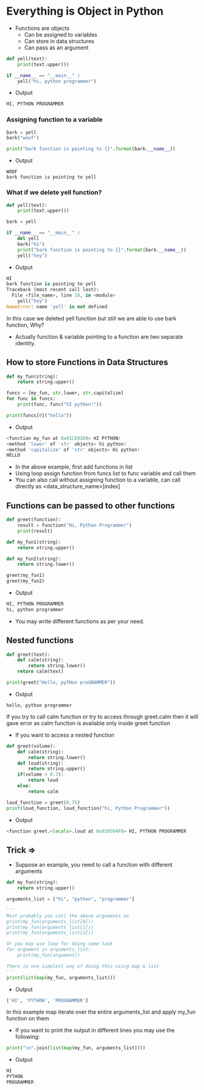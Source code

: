 # Everything is Object in Python
* Functions are objects
    * Can be assigned to variables
    * Can store in data structures
    * Can pass as an argument
```python
def yell(text):
    print(text.upper())

if __name__ == "__main__" :
    yell("hi, python programmer")
```
* Output
```python
HI, PYTHON PROGRAMMER
```
### Assigning function to a variable
```python
bark = yell
bark("woof")

print("bark function is pointing to {}".format(bark.__name__))
```
* Output
```
WOOF
bark function is pointing to yell
```
### What if we delete yell function?
```python
def yell(text):
    print(text.upper())

bark = yell

if __name__ == "__main__" :
    del yell
    bark("hi")
    print("bark function is pointing to {}".format(bark.__name__))
    yell("hey")
```
* Output
```python
HI
bark function is pointing to yell
Traceback (most recent call last):
  File <file_name>, line 10, in <module>
    yell("hey")
NameError: name 'yell' is not defined
```
In this case we deleted yell function but still we are able to use bark function, Why?
* Actually function & variable pointing to a function are two separate identity.
## How to store Functions in Data Structures
```python
def my_fun(string):
    return string.upper()

funcs = [my_fun, str.lower, str.capitalize]
for func in funcs:
    print(func, func("hI pytHon!"))

print(funcs[0]("hello"))
```
* Output
```python
<function my_fun at 0x01CE03D8> HI PYTHON!
<method 'lower' of 'str' objects> hi python!
<method 'capitalize' of 'str' objects> Hi python!
HELLO
```
* In the above example, first add functions in list
* Using loop assign function from funcs list to func variable and call them
* You can also call without assigning function to a variable, can call directly as <data_structure_name>[index]
## Functions can be passed to other functions
```python
def greet(function):
    result = function("Hi, Python Programmer")
    print(result)

def my_fun1(string):
    return string.upper()

def my_fun2(string):
    return string.lower()

greet(my_fun1)
greet(my_fun2)
```
* Output
```python
HI, PYTHON PROGRAMMER
hi, python programmer
```
* You may write different functions as per your need.

## Nested functions
```python
def greet(text):
    def calm(string):
        return string.lower()
    return calm(text)

print(greet("Hello, pyTHon proGRAMMER"))
```
* Output
```
hello, python programmer
```
If you try to call calm function or try to access through greet.calm then it will gave error as calm function is available only inside greet function
* If you want to access a nested function
```python
def greet(volume):
    def calm(string):
        return string.lower()
    def loud(string):
        return string.upper()
    if(volume > 0.7):
        return loud
    else:
        return calm

loud_function = greet(0.75)
print(loud_function, loud_function("hi, Python Programmer"))
```
* Output
```python
<function greet.<locals>.loud at 0x016504F8> HI, PYTHON PROGRAMMER
```
## Trick ⇒
* Suppose an example, you need to call a function with different arguments
```python
def my_fun(string):
    return string.upper()

arguments_list = ["hi", "python", "programmer"]

'''
Most probably you call the above arguments as
print(my_fun(arguments_list[0]))
print(my_fun(arguments_list[1]))
print(my_fun(arguments_list[2]))

Or you may use loop for doing same task
for argument in arguments_list:
    print(my_fun(argument))

There is one simplest way of doing this using map & list
'''
print(list(map(my_fun, arguments_list)))
```
* Output
```python
['HI', 'PYTHON', 'PROGRAMMER']
```
In this example map iterate over the entire arguments_list and apply my_fun function on them
* If you want to print the output in different lines you may use the following:
```python
print("\n".join(list(map(my_fun, arguments_list))))
```
* Output
```python
HI
PYTHON
PROGRAMMER
```